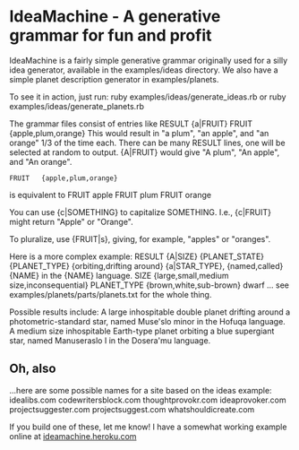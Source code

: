 IdeaMachine - A generative grammar for fun and profit
=================

IdeaMachine is a fairly simple generative grammar originally used for a silly idea generator, available in the examples/ideas directory.  We also have a simple planet description generator in examples/planets.

To see it in action, just run:
    ruby examples/ideas/generate_ideas.rb
or
    ruby examples/ideas/generate_planets.rb

The grammar files consist of entries like
    RESULT  {a|FRUIT}
    FRUIT   {apple,plum,orange}
This would result in "a plum", "an apple", and "an orange" 1/3 of the time each.  There can be many RESULT lines, one will be selected at random to output.  {A|FRUIT} would give "A plum", "An apple", and "An orange".

    FRUIT   {apple,plum,orange}
is equivalent to
    FRUIT   apple
    FRUIT   plum
    FRUIT   orange

You can use {c|SOMETHING} to capitalize SOMETHING.  I.e., {c|FRUIT} might return "Apple" or "Orange".

To pluralize, use {FRUIT|s}, giving, for example, "apples" or "oranges".

Here is a more complex example:
    RESULT    {A|SIZE} {PLANET_STATE} {PLANET_TYPE} {orbiting,drifting around} {a|STAR_TYPE}, {named,called} {NAME} in the {NAME} language.
    SIZE      {large,small,medium size,inconsequential}
    PLANET_TYPE   {brown,white,sub-brown} dwarf
    ... see examples/planets/parts/planets.txt for the whole thing.

Possible results include:
    A large inhospitable double planet drifting around a photometric-standard star, named Muse'slo minor in the Hofuqa language.
    A medium size inhospitable Earth-type planet orbiting a blue supergiant star, named Manuseraslo I in the Dosera'mu language.


## Oh, also
...here are some possible names for a site based on the ideas example:
    idealibs.com
    codewritersblock.com
    thoughtprovokr.com
    ideaprovoker.com
    projectsuggester.com
    projectsuggest.com
    whatshouldicreate.com

If you build one of these, let me know!  I have a somewhat working example online at <a href="http://ideamachine.heroku.com/">ideamachine.heroku.com</a>

